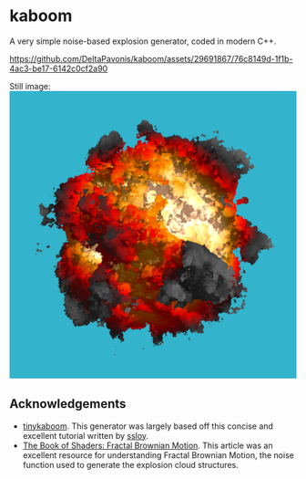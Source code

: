 # kaboom
A very simple noise-based explosion generator, coded in modern C++.

https://github.com/DeltaPavonis/kaboom/assets/29691867/76c8149d-1f1b-4ac3-be17-6142c0cf2a90

Still image:
![image](src/rendered_image.png)

## Acknowledgements

- [tinykaboom](https://github.com/ssloy/tinykaboom/wiki/KABOOM!-in-180-lines-of-code). This generator was largely based off this concise and excellent tutorial written by [ssloy](https://github.com/ssloy/).
- [The Book of Shaders: Fractal Brownian Motion](https://thebookofshaders.com/13/). This article was an excellent resource for understanding Fractal Brownian Motion, the noise function used to generate the explosion cloud structures.






